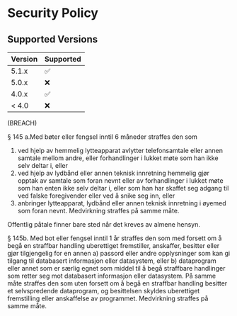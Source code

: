 # Security Policy

## Supported Versions

| Version | Supported          |
| ------- | ------------------ |
| 5.1.x   | :white_check_mark: |
| 5.0.x   | :x:                |
| 4.0.x   | :white_check_mark: |
| < 4.0   | :x:                |

(BREACH)

§ 145 a.Med bøter eller fengsel inntil 6 måneder straffes den som
1.	ved hjelp av hemmelig lytteapparat avlytter telefonsamtale eller annen samtale mellom andre, eller forhandlinger i lukket møte som han ikke selv deltar i, eller
2.	ved hjelp av lydbånd eller annen teknisk innretning hemmelig gjør opptak av samtale som foran nevnt eller av forhandlinger i lukket møte som han enten ikke selv deltar i, eller som han har skaffet seg adgang til ved falske foregivender eller ved å snike seg inn, eller
3.	anbringer lytteapparat, lydbånd eller annen teknisk innretning i øyemed som foran nevnt.
Medvirkning straffes på samme måte.

Offentlig påtale finner bare sted når det kreves av almene hensyn.

§ 145b. Med bot eller fengsel inntil 1 år straffes den som med forsett om å begå en straffbar handling uberettiget fremstiller, anskaffer, besitter eller gjør tilgjengelig for en annen
a)	passord eller andre opplysninger som kan gi tilgang til databasert informasjon eller datasystem, eller
b)	dataprogram eller annet som er særlig egnet som middel til å begå straffbare handlinger som retter seg mot databasert informasjon eller datasystem. På samme måte straffes den som uten forsett om å begå en straffbar handling besitter et selvspredende dataprogram, og besittelsen skyldes uberettiget fremstilling eller anskaffelse av programmet.
Medvirkning straffes på samme måte.
